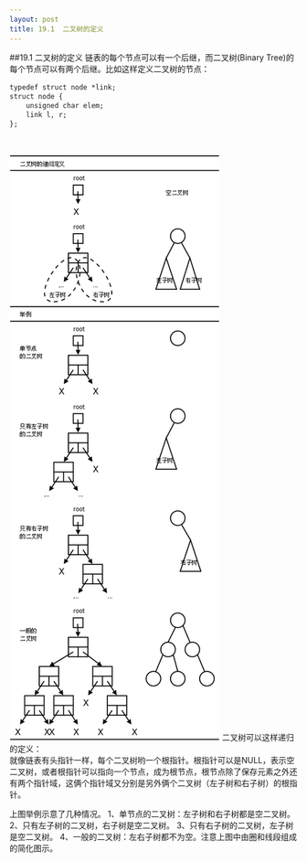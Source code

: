 ```yaml
---
layout: post
title: 19.1  二叉树的定义 
---
```

##19.1 二叉树的定义
链表的每个节点可以有一个后继，而二叉树(Binary Tree)的每个节点可以有两个后继。比如这样定义二叉树的节点：

	typedef struct node *link;
	struct node {
		unsigned char elem;
		link l, r;
	};

<br><br>
<img src="../../book/html-chunk/images/linkedlist.binarytree.png">
二叉树可以这样递归的定义：<br>
就像链表有头指针一样，每个二叉树哟一个根指针。根指针可以是NULL，表示空二叉树，或者根指针可以指向一个节点，成为根节点，根节点除了保存元素之外还有两个指针域，这俩个指针域又分别是另外俩个二叉树（左子树和右子树）的根指针。<br>

上图举例示意了几种情况。
1、单节点的二叉树：左子树和右子树都是空二叉树。
2、只有左子树的二叉树，右子树是空二叉树。
3、只有右子树的二叉树，左子树是空二叉树。
4、一般的二叉树：左右子树都不为空。注意上图中由圈和线段组成的简化图示。
